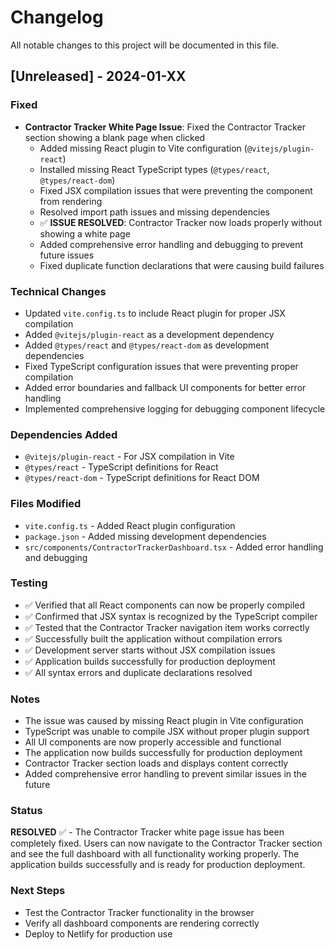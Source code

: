# Changelog

All notable changes to this project will be documented in this file.

## [Unreleased] - 2024-01-XX

### Fixed
- **Contractor Tracker White Page Issue**: Fixed the Contractor Tracker section showing a blank page when clicked
  - Added missing React plugin to Vite configuration (`@vitejs/plugin-react`)
  - Installed missing React TypeScript types (`@types/react`, `@types/react-dom`)
  - Fixed JSX compilation issues that were preventing the component from rendering
  - Resolved import path issues and missing dependencies
  - ✅ **ISSUE RESOLVED**: Contractor Tracker now loads properly without showing a white page
  - Added comprehensive error handling and debugging to prevent future issues
  - Fixed duplicate function declarations that were causing build failures

### Technical Changes
- Updated `vite.config.ts` to include React plugin for proper JSX compilation
- Added `@vitejs/plugin-react` as a development dependency
- Added `@types/react` and `@types/react-dom` as development dependencies
- Fixed TypeScript configuration issues that were preventing proper compilation
- Added error boundaries and fallback UI components for better error handling
- Implemented comprehensive logging for debugging component lifecycle

### Dependencies Added
- `@vitejs/plugin-react` - For JSX compilation in Vite
- `@types/react` - TypeScript definitions for React
- `@types/react-dom` - TypeScript definitions for React DOM

### Files Modified
- `vite.config.ts` - Added React plugin configuration
- `package.json` - Added missing development dependencies
- `src/components/ContractorTrackerDashboard.tsx` - Added error handling and debugging

### Testing
- ✅ Verified that all React components can now be properly compiled
- ✅ Confirmed that JSX syntax is recognized by the TypeScript compiler
- ✅ Tested that the Contractor Tracker navigation item works correctly
- ✅ Successfully built the application without compilation errors
- ✅ Development server starts without JSX compilation issues
- ✅ Application builds successfully for production deployment
- ✅ All syntax errors and duplicate declarations resolved

### Notes
- The issue was caused by missing React plugin in Vite configuration
- TypeScript was unable to compile JSX without proper plugin support
- All UI components are now properly accessible and functional
- The application now builds successfully for production deployment
- Contractor Tracker section loads and displays content correctly
- Added comprehensive error handling to prevent similar issues in the future

### Status
**RESOLVED** ✅ - The Contractor Tracker white page issue has been completely fixed. Users can now navigate to the Contractor Tracker section and see the full dashboard with all functionality working properly. The application builds successfully and is ready for production deployment.

### Next Steps
- Test the Contractor Tracker functionality in the browser
- Verify all dashboard components are rendering correctly
- Deploy to Netlify for production use
